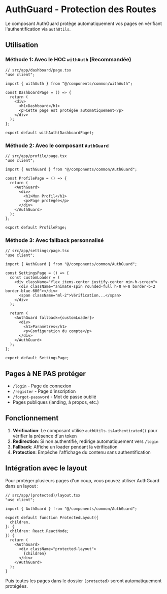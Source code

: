 # AuthGuard - Protection des Routes

Le composant AuthGuard protège automatiquement vos pages en vérifiant l'authentification via `authUtils`.

## Utilisation

### Méthode 1: Avec le HOC `withAuth` (Recommandée)

```tsx
// src/app/dashboard/page.tsx
"use client";

import { withAuth } from "@/components/common/withAuth";

const DashboardPage = () => {
  return (
    <div>
      <h1>Dashboard</h1>
      <p>Cette page est protégée automatiquement</p>
    </div>
  );
};

export default withAuth(DashboardPage);
```

### Méthode 2: Avec le composant `AuthGuard`

```tsx
// src/app/profile/page.tsx
"use client";

import { AuthGuard } from "@/components/common/AuthGuard";

const ProfilePage = () => {
  return (
    <AuthGuard>
      <div>
        <h1>Mon Profil</h1>
        <p>Page protégée</p>
      </div>
    </AuthGuard>
  );
};

export default ProfilePage;
```

### Méthode 3: Avec fallback personnalisé

```tsx
// src/app/settings/page.tsx
"use client";

import { AuthGuard } from "@/components/common/AuthGuard";

const SettingsPage = () => {
  const customLoader = (
    <div className="flex items-center justify-center min-h-screen">
      <div className="animate-spin rounded-full h-8 w-8 border-b-2 border-blue-600"></div>
      <span className="ml-2">Vérification...</span>
    </div>
  );

  return (
    <AuthGuard fallback={customLoader}>
      <div>
        <h1>Paramètres</h1>
        <p>Configuration du compte</p>
      </div>
    </AuthGuard>
  );
};

export default SettingsPage;
```

## Pages à NE PAS protéger

- `/login` - Page de connexion
- `/register` - Page d'inscription  
- `/forgot-password` - Mot de passe oublié
- Pages publiques (landing, à propos, etc.)

## Fonctionnement

1. **Vérification**: Le composant utilise `authUtils.isAuthenticated()` pour vérifier la présence d'un token
2. **Redirection**: Si non authentifié, redirige automatiquement vers `/login`
3. **Fallback**: Affiche un loader pendant la vérification
4. **Protection**: Empêche l'affichage du contenu sans authentification

## Intégration avec le layout

Pour protéger plusieurs pages d'un coup, vous pouvez utiliser AuthGuard dans un layout :

```tsx
// src/app/(protected)/layout.tsx
"use client";

import { AuthGuard } from "@/components/common/AuthGuard";

export default function ProtectedLayout({
  children,
}: {
  children: React.ReactNode;
}) {
  return (
    <AuthGuard>
      <div className="protected-layout">
        {children}
      </div>
    </AuthGuard>
  );
}
```

Puis toutes les pages dans le dossier `(protected)` seront automatiquement protégées.
